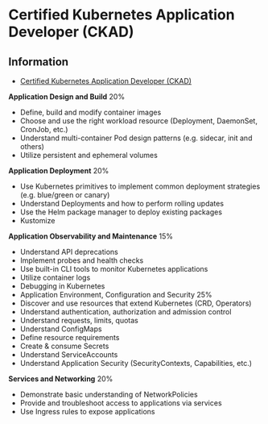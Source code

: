 # Certified Kubernetes Application Developer (CKAD)

## Information 

* [Certified Kubernetes Application Developer (CKAD)](https://training.linuxfoundation.org/certification/certified-kubernetes-application-developer-ckad/)

**Application Design and Build** 20%

* Define, build and modify container images
* Choose and use the right workload resource (Deployment, DaemonSet, CronJob, etc.)
* Understand multi-container Pod design patterns (e.g. sidecar, init and others)
* Utilize persistent and ephemeral volumes

**Application Deployment** 20%

* Use Kubernetes primitives to implement common deployment strategies (e.g. blue/green or canary)
* Understand Deployments and how to perform rolling updates
* Use the Helm package manager to deploy existing packages
* Kustomize

**Application Observability and Maintenance** 15%

* Understand API deprecations
* Implement probes and health checks
* Use built-in CLI tools to monitor Kubernetes applications
* Utilize container logs
* Debugging in Kubernetes
* Application Environment, Configuration and Security 25%
* Discover and use resources that extend Kubernetes (CRD, Operators)
* Understand authentication, authorization and admission control
* Understand requests, limits, quotas
* Understand ConfigMaps
* Define resource requirements
* Create & consume Secrets
* Understand ServiceAccounts
* Understand Application Security (SecurityContexts, Capabilities, etc.)

**Services and Networking** 20%

* Demonstrate basic understanding of NetworkPolicies
* Provide and troubleshoot access to applications via services
* Use Ingress rules to expose applications